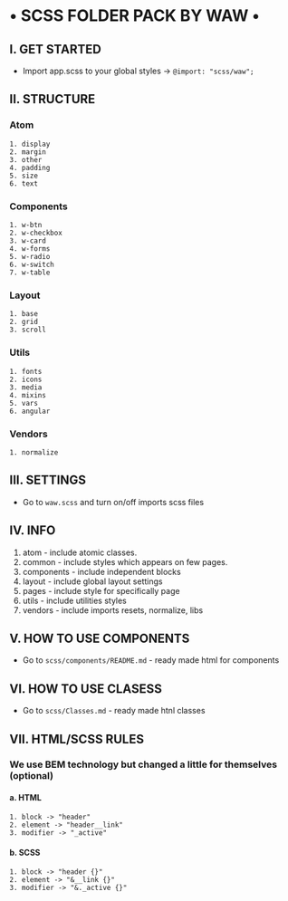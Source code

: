 # • SCSS FOLDER PACK BY WAW •

## I. GET STARTED
- Import app.scss to your global styles -> ```@import: "scss/waw";```

## II. STRUCTURE
### Atom
	1. display
	2. margin
	3. other
	4. padding
	5. size
	6. text

### Components
	1. w-btn
	2. w-checkbox
	3. w-card
	4. w-forms
	5. w-radio
	6. w-switch
	7. w-table

### Layout
	1. base
	2. grid
	3. scroll

### Utils
	1. fonts
	2. icons
	3. media
	4. mixins
	5. vars
	6. angular

### Vendors
	1. normalize

## III. SETTINGS
- Go to ```waw.scss``` and turn on/off imports scss files

## IV. INFO
1. atom - include atomic classes.
2. common - include styles which appears on few pages.
3. components - include independent blocks
4. layout - include global layout settings
5. pages - include style for specifically page
6. utils - include utilities styles
7. vendors - include imports resets, normalize, libs

## V. HOW TO USE COMPONENTS
- Go to ```scss/components/README.md``` - ready made html for components

## VI. HOW TO USE CLASESS
- Go to ```scss/Classes.md``` - ready made htnl classes

## VII. HTML/SCSS RULES
### We use BEM technology but changed a little for themselves (optional)
#### a. HTML
	1. block -> "header"
	2. element -> "header__link"
	3. modifier -> "_active"
#### b. SCSS
	1. block -> "header {}"
	2. element -> "&__link {}"
	3. modifier -> "&._active {}"
